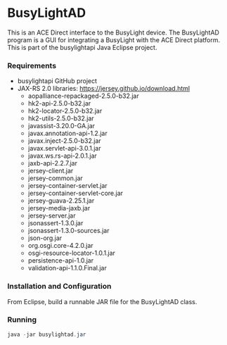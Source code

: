 # BusyLightAD

This is an ACE Direct interface to the BusyLight device. The BusyLightAD program is a GUI for integrating a BusyLight with the ACE Direct platform. This is part of the busylightapi Java Eclipse project.

### Requirements

* busylightapi GitHub project
* JAX-RS 2.0 libraries: https://jersey.github.io/download.html
    * aopalliance-repackaged-2.5.0-b32.jar
    * hk2-api-2.5.0-b32.jar
    * hk2-locator-2.5.0-b32.jar
    * hk2-utils-2.5.0-b32.jar
    * javassist-3.20.0-GA.jar
    * javax.annotation-api-1.2.jar
    * javax.inject-2.5.0-b32.jar
    * javax.servlet-api-3.0.1.jar
    * javax.ws.rs-api-2.0.1.jar
    * jaxb-api-2.2.7.jar
    * jersey-client.jar
    * jersey-common.jar
    * jersey-container-servlet.jar
    * jersey-container-servlet-core.jar
    * jersey-guava-2.25.1.jar
    * jersey-media-jaxb.jar
    * jersey-server.jar
    * jsonassert-1.3.0.jar
    * jsonassert-1.3.0-sources.jar
    * json-org.jar
    * org.osgi.core-4.2.0.jar
    * osgi-resource-locator-1.0.1.jar
    * persistence-api-1.0.jar
    * validation-api-1.1.0.Final.jar

### Installation and Configuration

From Eclipse, build a runnable JAR file for the BusyLightAD class.

### Running

```java
java -jar busylightad.jar
```


